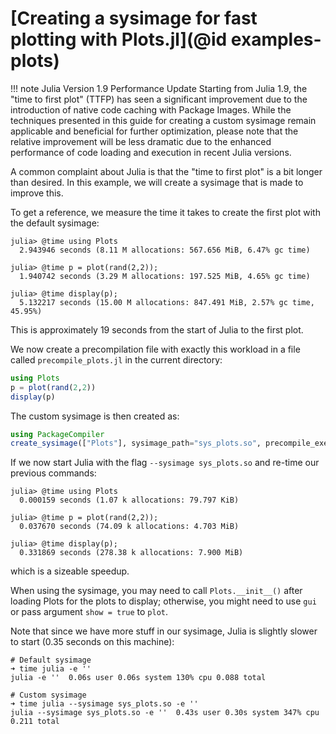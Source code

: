 # [Creating a sysimage for fast plotting with Plots.jl](@id examples-plots)

!!! note Julia Version 1.9 Performance Update
    Starting from Julia 1.9, the "time to first plot" (TTFP) has seen a
    significant improvement due to the introduction of native code
    caching with Package Images.
    While the techniques presented in this guide for creating a custom
    sysimage remain applicable and beneficial for further optimization,
    please note that the relative improvement will be less dramatic due
    to the enhanced performance of code loading and execution in recent
    Julia versions.

A common complaint about Julia is that the "time to first plot" is a bit
longer than desired. In this example, we will create a sysimage that is made
to improve this.

To get a reference, we measure the time it takes to create the first plot with
the default sysimage:

```julia-repl
julia> @time using Plots
  2.943946 seconds (8.11 M allocations: 567.656 MiB, 6.47% gc time)

julia> @time p = plot(rand(2,2));
  1.940742 seconds (3.29 M allocations: 197.525 MiB, 4.65% gc time)

julia> @time display(p);
  5.132217 seconds (15.00 M allocations: 847.491 MiB, 2.57% gc time, 45.95%)
```

This is approximately 19 seconds from the start of Julia to the first plot.

We now create a precompilation file with exactly this workload in a file called `precompile_plots.jl` in the current directory:


```julia
using Plots
p = plot(rand(2,2))
display(p)
```

The custom sysimage is then created as:

```julia
using PackageCompiler
create_sysimage(["Plots"], sysimage_path="sys_plots.so", precompile_execution_file="precompile_plots.jl")
```

If we now start Julia with the flag `--sysimage sys_plots.so` and re-time our previous commands:

```julia-repl
julia> @time using Plots
  0.000159 seconds (1.07 k allocations: 79.797 KiB)

julia> @time p = plot(rand(2,2));
  0.037670 seconds (74.09 k allocations: 4.703 MiB)

julia> @time display(p);
  0.331869 seconds (278.38 k allocations: 7.900 MiB)
```

which is a sizeable speedup. 

When using the sysimage, you may need to call `Plots.__init__()` after loading
Plots for the plots to display; otherwise, you might need to use `gui` or 
pass argument `show = true` to `plot`.

Note that since we have more stuff in our sysimage, Julia is slightly slower to
start (0.35 seconds on this machine):

```
# Default sysimage
➜ time julia -e ''                        
julia -e ''  0.06s user 0.06s system 130% cpu 0.088 total

# Custom sysimage
➜ time julia --sysimage sys_plots.so -e ''
julia --sysimage sys_plots.so -e ''  0.43s user 0.30s system 347% cpu 0.211 total
```
